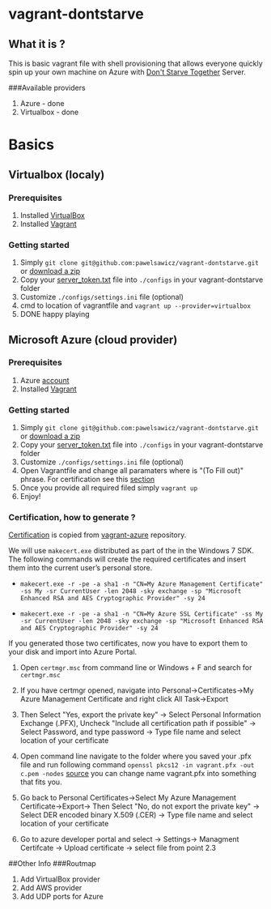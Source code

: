 # vagrant-dontstarve

## What it is ?
This is basic vagrant file with shell provisioning that allows everyone quickly spin up your own machine on Azure with [Don't Starve Together](http://www.dontstarvegame.com/) Server.

###Available providers 
1. Azure - done
2. Virtualbox - done 

# Basics 

## Virtualbox (localy) 

### Prerequisites
1. Installed [VirtualBox](https://www.virtualbox.org/)
2. Installed [Vagrant](https://www.vagrantup.com)

### Getting started
1. Simply ```git clone git@github.com:pawelsawicz/vagrant-dontstarve.git``` or [download a zip](https://github.com/pawelsawicz/vagrant-dontstarve/archive/master.zip)
2. Copy your [server_token.txt](http://dont-starve-game.wikia.com/wiki/Guides/Don%E2%80%99t_Starve_Together_Dedicated_Servers#Server_Tokens) file into ```./configs```  in your vagrant-dontstarve folder 
4. Customize ```./configs/settings.ini``` file (optional)
5. cmd to location of vagrantfile and ```vagrant up --provider=virtualbox```
6. DONE happy playing

## Microsoft Azure (cloud provider)

### Prerequisites
1. Azure [account](https://account.windowsazure.com)
2. Installed [Vagrant](https://www.vagrantup.com)

### Getting started

1. Simply ```git clone git@github.com:pawelsawicz/vagrant-dontstarve.git``` or [download a zip](https://github.com/pawelsawicz/vagrant-dontstarve/archive/master.zip)
2. Copy your [server_token.txt](http://dont-starve-game.wikia.com/wiki/Guides/Don%E2%80%99t_Starve_Together_Dedicated_Servers#Server_Tokens) file into ```./configs```  in your vagrant-dontstarve folder
3. Customize ```./configs/settings.ini``` file (optional)
4. Open Vagrantfile and change all paramaters where is "(To Fill out)" phrase. For certification see this [section](https://github.com/pawelsawicz/vagrant-dontstarve#certification-how-to-generate-)
5. Once you provide all required filed simply ```vagrant up``` 
6. Enjoy!

### Certification, how to generate ?
[Certification](https://github.com/MSOpenTech/vagrant-azure#certificate-generation) is copied from [vagrant-azure](https://github.com/MSOpenTech/vagrant-azure) repository.

We will use ```makecert.exe``` distributed as part of the in the Windows 7 SDK. The following commands will create the required certificates and insert them into the current user’s personal store.

* ```makecert.exe -r -pe -a sha1 -n "CN=My Azure Management Certificate" -ss My -sr CurrentUser -len 2048 -sky exchange -sp "Microsoft Enhanced RSA and AES Cryptographic Provider" -sy 24```

* ```makecert.exe -r -pe -a sha1 -n "CN=My Azure SSL Certificate" -ss My -sr CurrentUser -len 2048 -sky exchange -sp "Microsoft Enhanced RSA and AES Cryptographic Provider" -sy 24```

If you generated those two certificates, now you have to export them to your disk and import into Azure Portal.

1. Open ```certmgr.msc``` from command line or Windows + F and search for ```certmgr.msc```

2. If you have certmgr opened, navigate into Personal->Certificates->My Azure Management Certificate and right click All Task->Export

  1. Then Select "Yes, export the private key" -> Select Personal Information Exchange (.PFX), Uncheck "Include all certification path if possible" -> Select Password, and type password -> Type file name and select location of your certificate

  2. Open command line navigate to the folder where you saved your .pfx file and run following command ```openssl pkcs12 -in vagrant.pfx -out c.pem -nodes``` [source](https://github.com/MSOpenTech/vagrant-azure/issues/25#issue-38745468) you can change name vagrant.pfx into something that fits you.

  3. Go back to Personal Certificates->Select My Azure Management Certificate->Export-> Then Select "No, do not export the private key" -> Select DER encoded binary X.509 (.CER) -> Type file name and select location of your certificate

3. Go to azure developer portal and select -> Settings-> Managment Certifcate -> Upload certificate -> select file from point 2.3 

##Other Info
###Routmap

1. Add VirtualBox provider
2. Add AWS provider
3. Add UDP ports for Azure
